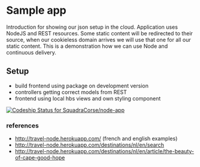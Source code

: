 # Sample app
Introduction for showing our json setup in the cloud. Application uses NodeJS and REST resources. Some static content will be redirected to their source, when our cookieless domain arrives we will use that one for all our static content. This is a demonstration how we can use Node and continuous delivery.

## Setup
- build frontend using package on development version
- controllers getting correct models from REST
- frontend using local hbs views and own styling component

[ ![Codeship Status for SquadraCorse/node-app](https://www.codeship.io/projects/47879350-c002-0131-a798-6e957c70cdb2/status?branch=master)](https://www.codeship.io/projects/21442)

### references
- http://travel-node.herokuapp.com/ (french and english examples)
- http://travel-node.herokuapp.com/destinations/nl/en/search
- http://travel-node.herokuapp.com/destinations/nl/en/article/the-beauty-of-cape-good-hope